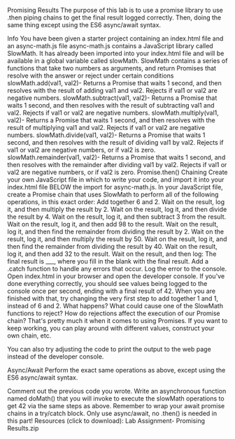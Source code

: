 Promising Results
The purpose of this lab is to use a promise library to use .then piping chains to get the final result logged correctly. Then, doing the same thing except using the ES6 async/await syntax.

Info
You have been given a starter project containing an index.html file and an async-math.js file
async-math.js contains a JavaScript library called SlowMath. It has already been imported into your index.html file and will be available in a global variable called slowMath.
SlowMath contains a series of functions that take two numbers as arguments, and return Promises that resolve with the answer or reject under certain conditions
slowMath.add(val1, val2)- Returns a Promise that waits 1 second, and then resolves with the result of adding val1 and val2. Rejects if val1 or val2 are negative numbers.
slowMath.subtract(val1, val2)- Returns a Promise that waits 1 second, and then resolves with the result of subtracting val1 and val2. Rejects if val1 or val2 are negative numbers.
slowMath.multiply(val1, val2)- Returns a Promise that waits 1 second, and then resolves with the result of multiplying val1 and val2. Rejects if val1 or val2 are negative numbers.
slowMath.divide(val1, val2)- Returns a Promise that waits 1 second, and then resolves with the result of dividing val1 by val2. Rejects if val1 or val2 are negative numbers, or if val2 is zero.
slowMath.remainder(val1, val2)- Returns a Promise that waits 1 second, and then resolves with the remainder after dividing val1 by val2. Rejects if val1 or val2 are negative numbers, or if val2 is zero.
Promise.then() Chaining
Create your own JavaScript file in which to write your code, and import it into your index.html file BELOW the import for async-math.js.
In your JavaScript file, create a Promise chain that uses SlowMath to perform all of the following operations, in this exact order:
Add together 6 and 2.
Wait on the result, log it, and then multiply the result by 2.
Wait on the result, log it, and then divide the result by 4.
Wait on the result, log it, and then subtract 3 from the result.
Wait on the result, log it, and then add 98 to the result.
Wait on the result, log it, and then find the remainder from dividing the result by 2.
Wait on the result, log it, and then multiply the result by 50.
Wait on the result, log it, and then find the remainder from dividing the result by 40.
Wait on the result, log it, and then add 32 to the result.
Wait on the result, and then log: The final result is ___, where you fill in the blank with the final result.
Add a .catch function to handle any errors that occur. Log the error to the console.
Open index.html in your browser and open the developer console. If you've done everything correctly, you should see values being logged to the console once per second, ending with a final result of 42.
When you are finished with that, try changing the very first step to add together 1 and 1, instead of 6 and 2. What happens? What could cause one of the SlowMath functions to reject? How do rejections affect the execution of our Promise chain?
That's pretty much it when it comes to using Promises. If you want to keep working, you can play around with different values, construct your own chain, etc.

You can also try adjusting the code to print the output to the web page instead of the developer console.

Async/Await
Perform the exact same operations as above, except using the ES6 async/await syntax.

Comment out the previous code you wrote.
Write an asynchronous function named doMath() that you will invoke to execute the slowMath operations to get 42 via the same steps as above.
Remember to wrap your await promise chains in a try/catch block.
Only use async/await, no .then() is needed in this part!
Resources (click to download):
Lab Assignment- Promising Results.zip